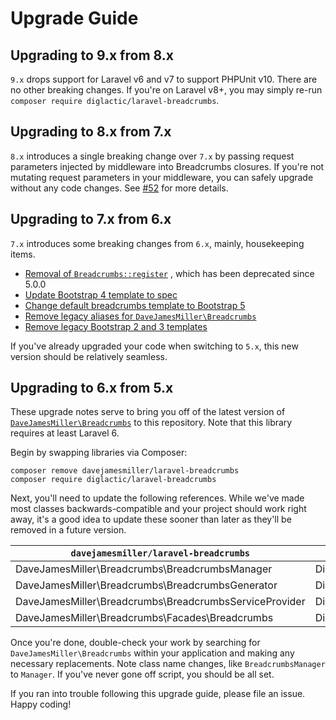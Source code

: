 # Upgrade Guide

## Upgrading to 9.x from 8.x

`9.x` drops support for Laravel v6 and v7 to support PHPUnit v10. There are no other breaking changes. If you're on
Laravel v8+, you may simply re-run `composer require diglactic/laravel-breadcrumbs`.

## Upgrading to 8.x from 7.x

`8.x` introduces a single breaking change over `7.x` by passing request parameters injected by middleware into
Breadcrumbs closures. If you're not mutating request parameters in your middleware, you can safely upgrade without any
code changes. See [#52](https://github.com/diglactic/laravel-breadcrumbs/pull/52) for more details.

## Upgrading to 7.x from 6.x

`7.x` introduces some breaking changes from `6.x`, mainly, housekeeping items.

- [Removal of `Breadcrumbs::register`](https://github.com/diglactic/laravel-breadcrumbs/commit/68cd2209ffdde5eb9f447a399287dc2196429a1f)
  , which has been deprecated since 5.0.0
- [Update Bootstrap 4 template to spec](https://github.com/diglactic/laravel-breadcrumbs/commit/4a9edc6bb3a2e1ce9fc443e170666d3724a78c4c)
- [Change default breadcrumbs template to Bootstrap 5](https://github.com/diglactic/laravel-breadcrumbs/commit/0e22a48369969980c486645a9a187d8d3838961d#diff-2dd665476127636ab1abf77af6e994805fbe299b088c22dfee9db992896c7723L28)
- [Remove legacy aliases for `DaveJamesMiller\Breadcrumbs`](https://github.com/diglactic/laravel-breadcrumbs/commit/410a67c33a2f438d42627e048d5cdf0551587cfb)
- [Remove legacy Bootstrap 2 and 3 templates](https://github.com/diglactic/laravel-breadcrumbs/commit/2aeacfaa33f3b13400be0bdf3bb2357f7b78548c)

If you've already upgraded your code when switching to `5.x`, this new version should be relatively seamless.

## Upgrading to 6.x from 5.x

These upgrade notes serve to bring you off of the latest version
of [`DaveJamesMiller\Breadcrumbs`](https://github.com/davejamesmiller/laravel-breadcrumbs)
to this repository. Note that this library requires at least Laravel 6.

Begin by swapping libraries via Composer:

```shell
composer remove davejamesmiller/laravel-breadcrumbs
composer require diglactic/laravel-breadcrumbs
```

Next, you'll need to update the following references. While we've made most classes backwards-compatible and your
project should work right away, it's a good idea to update these sooner than later as they'll be removed in a future
version.

| `davejamesmiller/laravel-breadcrumbs`                  | `diglactic/laravel-breadcrumbs`       |
|--------------------------------------------------------|---------------------------------------|
| DaveJamesMiller\Breadcrumbs\BreadcrumbsManager         | Diglactic\Breadcrumbs\Manager         |
| DaveJamesMiller\Breadcrumbs\BreadcrumbsGenerator       | Diglactic\Breadcrumbs\Generator       |
| DaveJamesMiller\Breadcrumbs\BreadcrumbsServiceProvider | Diglactic\Breadcrumbs\ServiceProvider |
| DaveJamesMiller\Breadcrumbs\Facades\Breadcrumbs        | Diglactic\Breadcrumbs\Breadcrumbs     |

Once you're done, double-check your work by searching for `DaveJamesMiller\Breadcrumbs` within your application and
making any necessary replacements. Note class name changes, like `BreadcrumbsManager` to `Manager`. If you've never gone
off script, you should be all set.

If you ran into trouble following this upgrade guide, please file an issue. Happy coding!
